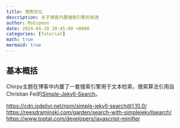 ```yaml
---
title: 搜索优化
description: 关于博客内置搜索引擎的改进
author: MsEspeon
date: 2024-04-20 20:45:00 +0800
categories: [Tutorial]
math: true
mermaid: true
---
```


## 基本概括

Chirpy主题在博客中内置了一套搜索引擎用于文本检索，搜索算法引用自Christian Fei的[Simple-Jekyll-Search](https://github.com/christian-fei/Simple-Jekyll-Search)。

https://cdn.jsdelivr.net/npm/simple-jekyll-search@1.10.0/
https://reesdraminski.com/garden/search-with-simplejekyllsearch/
https://www.toptal.com/developers/javascript-minifier